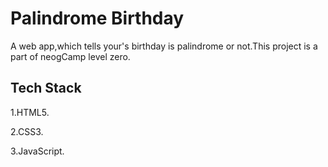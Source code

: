 
# Palindrome Birthday

A web app,which tells your's birthday is palindrome or not.This project is a part of neogCamp level zero.


## Tech Stack

1.HTML5.

2.CSS3.

3.JavaScript.
